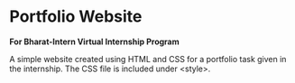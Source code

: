 <h1 id="portfolio-website">Portfolio Website</h1>
<p><strong>For Bharat-Intern Virtual Internship Program</strong></p>
<p> A simple website created using HTML and CSS for a portfolio task given in the internship. The CSS file is included under &lt;style&gt;.</p>

